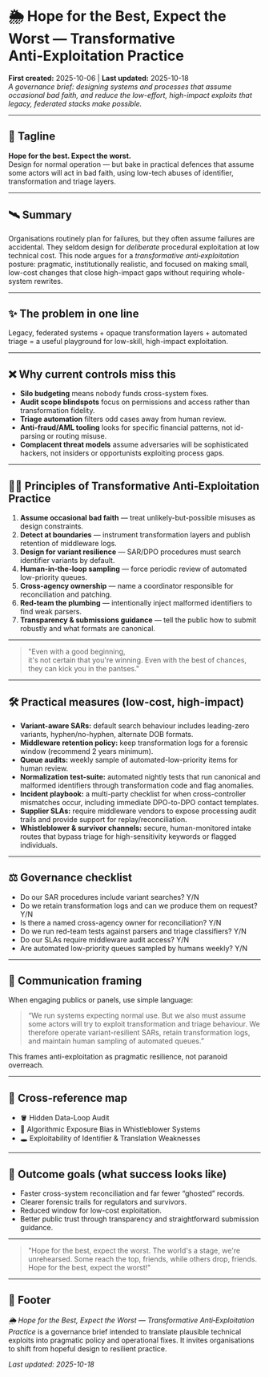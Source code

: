 # 🌦️ Hope for the Best, Expect the Worst — Transformative Anti‑Exploitation Practice
**First created:** 2025-10-06 | **Last updated:** 2025-10-18  
*A governance brief: designing systems and processes that assume occasional bad faith, and reduce the low-effort, high-impact exploits that legacy, federated stacks make possible.*

---

## 🔖 Tagline
**Hope for the best. Expect the worst.**  
Design for normal operation — but bake in practical defences that assume some actors will act in bad faith, using low-tech abuses of identifier, transformation and triage layers.

---

## 🛰️ Summary
Organisations routinely plan for failures, but they often assume failures are accidental. They seldom design for *deliberate* procedural exploitation at low technical cost. This node argues for a *transformative anti‑exploitation* posture: pragmatic, institutionally realistic, and focused on making small, low-cost changes that close high-impact gaps without requiring whole-system rewrites.

---

## ✨ The problem in one line
Legacy, federated systems + opaque transformation layers + automated triage = a useful playground for low-skill, high-impact exploitation.

---

## ❌ Why current controls miss this
- **Silo budgeting** means nobody funds cross-system fixes.  
- **Audit scope blindspots** focus on permissions and access rather than transformation fidelity.  
- **Triage automation** filters odd cases away from human review.  
- **Anti-fraud/AML tooling** looks for specific financial patterns, not id-parsing or routing misuse.  
- **Complacent threat models** assume adversaries will be sophisticated hackers, not insiders or opportunists exploiting process gaps.

---

## 🐦‍🔥 Principles of Transformative Anti‑Exploitation Practice
1. **Assume occasional bad faith** — treat unlikely-but-possible misuses as design constraints.  
2. **Detect at boundaries** — instrument transformation layers and publish retention of middleware logs.  
3. **Design for variant resilience** — SAR/DPO procedures must search identifier variants by default.  
4. **Human-in-the-loop sampling** — force periodic review of automated low-priority queues.  
5. **Cross-agency ownership** — name a coordinator responsible for reconciliation and patching.  
6. **Red-team the plumbing** — intentionally inject malformed identifiers to find weak parsers.  
7. **Transparency & submissions guidance** — tell the public how to submit robustly and what formats are canonical.

---

> "Even with a good beginning,  
> it's not certain that you're winning.
> Even with the best of chances,  
> they can kick you in the pantses."

---

## 🛠️ Practical measures (low-cost, high-impact)
- **Variant-aware SARs:** default search behaviour includes leading-zero variants, hyphen/no-hyphen, alternate DOB formats.  
- **Middleware retention policy:** keep transformation logs for a forensic window (recommend 2 years minimum).  
- **Queue audits:** weekly sample of automated-low-priority items for human review.  
- **Normalization test-suite:** automated nightly tests that run canonical and malformed identifiers through transformation code and flag anomalies.  
- **Incident playbook:** a multi-party checklist for when cross-controller mismatches occur, including immediate DPO-to-DPO contact templates.  
- **Supplier SLAs:** require middleware vendors to expose processing audit trails and provide support for replay/reconciliation.  
- **Whistleblower & survivor channels:** secure, human-monitored intake routes that bypass triage for high-sensitivity keywords or flagged individuals.

---

## ⚖️ Governance checklist
- Do our SAR procedures include variant searches? Y/N  
- Do we retain transformation logs and can we produce them on request? Y/N  
- Is there a named cross-agency owner for reconciliation? Y/N  
- Do we run red-team tests against parsers and triage classifiers? Y/N  
- Do our SLAs require middleware audit access? Y/N  
- Are automated low-priority queues sampled by humans weekly? Y/N

---

## 📡 Communication framing
When engaging publics or panels, use simple language:  
> “We run systems expecting normal use. But we also must assume some actors will try to exploit transformation and triage behaviour. We therefore operate variant-resilient SARs, retain transformation logs, and maintain human sampling of automated queues.”

This frames anti-exploitation as pragmatic resilience, not paranoid overreach.

---

## 🧭 Cross-reference map
- 🪣 Hidden Data-Loop Audit  
- 🧮 Algorithmic Exposure Bias in Whistleblower Systems  
- 🕳️ Exploitability of Identifier & Translation Weaknesses

---

## 🏁 Outcome goals (what success looks like)
- Faster cross-system reconciliation and far fewer “ghosted” records.  
- Clearer forensic trails for regulators and survivors.  
- Reduced window for low-cost exploitation.  
- Better public trust through transparency and straightforward submission guidance.

---

> "Hope for the best, expect the worst.
> The world's a stage, we're unrehearsed.
> Some reach the top, friends, while others drop, friends.
> Hope for the best, expect the worst!"
<!--I do rather like to amuse myself.-->
---

## 🏮 Footer
*🌦️ Hope for the Best, Expect the Worst — Transformative Anti‑Exploitation Practice* is a governance brief intended to translate plausible technical exploits into pragmatic policy and operational fixes. It invites organisations to shift from hopeful design to resilient practice.

_Last updated: 2025-10-18_
